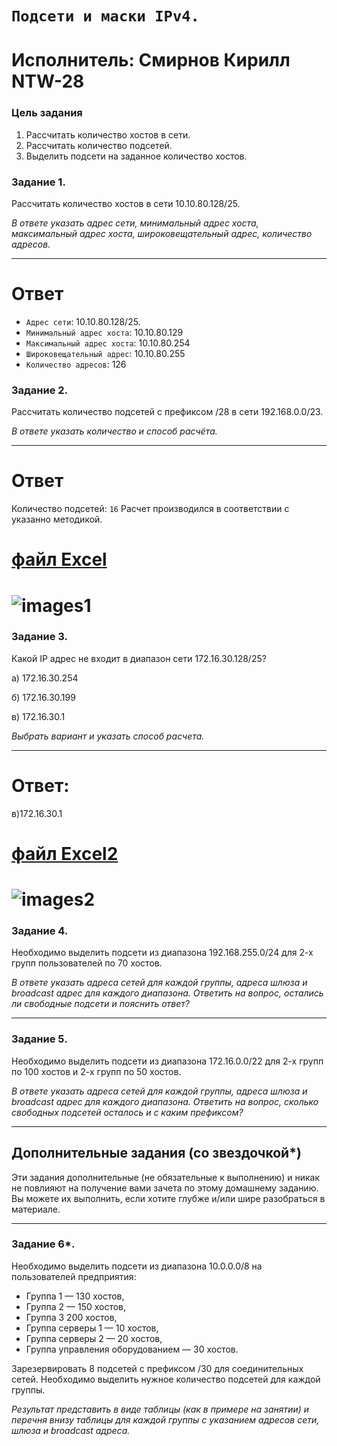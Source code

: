 # `Подсети и маски IPv4.`
# Исполнитель: Смирнов Кирилл NTW-28
### Цель задания

1. Рассчитать количество хостов в сети.
2. Рассчитать количество подсетей.
3. Выделить подсети на заданное количество хостов.



### Задание 1.

Рассчитать количество хостов в сети 10.10.80.128/25. 

*В ответе указать адрес сети, минимальный адрес хоста, максимальный адрес хоста, широковещательный адрес, количество адресов.*

---
# Ответ
- `Адрес сети`: 10.10.80.128/25.
- `Минимальный адрес хоста`: 10.10.80.129
- `Максимальный адрес хоста`: 10.10.80.254
- `Широковещательный адрес`: 10.10.80.255
- `Количество адресов`: 126

### Задание 2.

Рассчитать количество подсетей с префиксом /28 в сети 192.168.0.0/23. 

*В ответе указать количество и способ расчёта.*

---
# Ответ
Количество подсетей: `16`
Расчет производился в соответствии с указанно методикой. 

# [файл Excel]()

# ![images1]()

### Задание 3.

Какой IP адрес не входит в диапазон сети 172.16.30.128/25? 

а) 172.16.30.254

б) 172.16.30.199

в) 172.16.30.1

*Выбрать вариант и указать способ расчета.*

---
# Ответ: 
в)172.16.30.1
# [файл Excel2]()

# ![images2]()

### Задание 4.

Необходимо выделить подсети из диапазона 192.168.255.0/24 для 2-х групп пользователей по 70 хостов. 

*В ответе указать адреса сетей для каждой группы, адреса шлюза и broadcast адрес для каждого диапазона. Ответить на вопрос, остались ли свободные подсети и пояснить ответ?*

---

### Задание 5.

Необходимо выделить подсети из диапазона 172.16.0.0/22 для 2-х групп по 100 хостов и 2-х групп по 50 хостов. 

*В ответе указать адреса сетей для каждой группы, адреса шлюза и broadcast адрес для каждого диапазона. Ответить на вопрос, сколько свободных подсетей осталось и с каким префиксом?*

---

## Дополнительные задания (со звездочкой*)

Эти задания дополнительные (не обязательные к выполнению) и никак не повлияют на получение вами зачета по этому домашнему заданию. Вы можете их выполнить, если хотите глубже и/или шире разобраться в материале.

---

### Задание 6*.

Необходимо выделить подсети из диапазона 10.0.0.0/8 на пользователей предприятия: 

- Группа 1 — 130 хостов, 
- Группа 2 — 150 хостов, 
- Группа 3 200 хостов, 
- Группа серверы 1 — 10 хостов, 
- Группа серверы 2 — 20 хостов, 
- Группа управления оборудованием — 30 хостов. 

Зарезервировать 8 подсетей с префиксом /30 для соединительных сетей. Необходимо выделить нужное количество подсетей для каждой группы. 

*Результат представить в виде таблицы (как в примере на занятии) и перечня внизу таблицы для каждой группы с указанием адресов сети, шлюза и broadcast адреса.*
